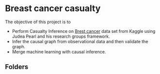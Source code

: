 # Breast cancer casualty 
The objective of this project is to 
* Perform Casualty Inference on [Brest cancer](https://www.kaggle.com/uciml/breast-cancer-wisconsin-data) data set from Kaggle using Judea Pearl and his research groups framework.
* Infer the causal graph from observational data and then validate the graph.
* Merge machine learning with causal inference.

## Folders